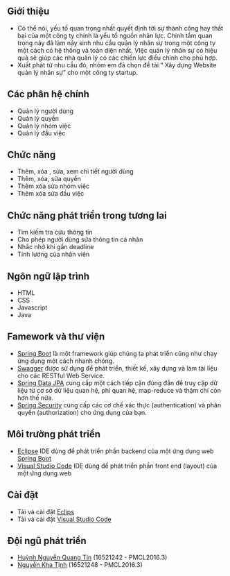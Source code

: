 ## Giới thiệu
* Có thể nói, yếu tố quan trọng nhất quyết định tới sự thành công hay thất bại của một công ty chính là yếu tố nguồn nhân lực. Chính tầm quan trọng này đã làm nảy sinh nhu cầu quản lý nhân sự trong một công ty một cách có hệ thống và toàn diện nhất. VIệc quản lý nhân sự có hiệu quả sẽ giúp các nhà quản lý có các chiến lực điều chỉnh cho phù hợp.
* Xuất phát từ nhu cầu đó, nhóm em đã chọn đề tài “ Xây dựng Website quản lý nhân sự” cho một công ty startup. 

## Các phân hệ chính
* Quản lý người dùng
* Quản lý quyền
* Quản lý nhóm việc
* Quản lý đầu việc

## Chức năng
* Thêm, xóa , sửa, xem chi tiết người dùng
* Thêm, xóa, sửa quyền
* Thêm xóa sửa nhóm việc
* Thêm xóa sửa đầu việc

## Chức năng phát triển trong tương lai
* Tìm kiếm tra cứu thông tin
* Cho phép người dùng sửa thông tin cá nhân 
* Nhắc nhở khi gần deadline
* Tính lương của nhân viên

## Ngôn ngữ lập trình
* HTML
* CSS
* Javascript
* Java
## Famework và thư viện
* [Spring Boot](https://github.com/spring-projects/spring-boot)  là một framework giúp chúng ta phát triển cũng như chạy ứng dụng một cách nhanh chóng.
* [Swagger](https://github.com/swagger-api/swagger-ui) được sử dụng để phát triển, thiết kế, xây dựng và làm tài liệu cho các RESTful Web Service.
* [Spring Data JPA](https://github.com/spring-projects/spring-data-jpa) cung cấp một cách tiếp cận đúng đắn để truy cập dữ liệu từ cơ sở dữ liệu quan hệ, phi quan hệ, map-reduce và thậm chí còn hơn thế nữa.
* [Spring Security](https://github.com/spring-projects/spring-security) cung cấp các cơ chế xác thực (authentication) và phân quyền (authorization) cho ứng dụng của bạn.

## Môi trường phát triển
* [Eclipse](https://www.eclipse.org/downloads/packages/) IDE dùng để phát triển phần backend của một ứng dụng web [Spring Boot](https://github.com/spring-projects/spring-boot)
* [Visual Studio Code](https://code.visualstudio.com/) IDE dùng để phát triển phần front end (layout) của một ứng dụng web

## Cài đặt 
* Tải và cài đặt [Eclips](https://www.eclipse.org/downloads/packages/)
* Tải và cài đặt [Visual Studio Code](https://code.visualstudio.com/)

## Đội ngũ phát triển
* [Huỳnh Nguyễn Quang Tín](https://github.com/hnqtin) (16521242 - PMCL2016.3)
* [Nguyễn Kha Tịnh](https://github.com/hnqtin) (16521248 - PMCL2016.3)
